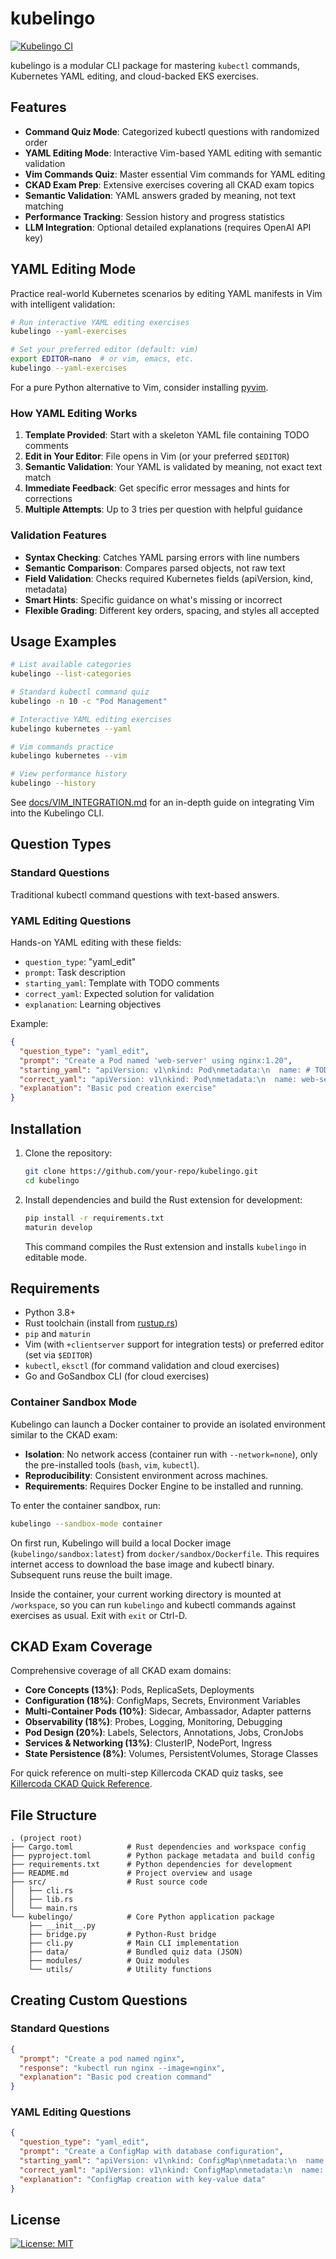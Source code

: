  # kubelingo

[![Kubelingo CI](https://github.com/josephedward/kubelingo/actions/workflows/ci.yml/badge.svg)](https://github.com/josephedward/kubelingo/actions/workflows/ci.yml)

kubelingo is a modular CLI package for mastering `kubectl` commands, Kubernetes YAML editing, and cloud-backed EKS exercises.

## Features

- **Command Quiz Mode**: Categorized kubectl questions with randomized order
- **YAML Editing Mode**: Interactive Vim-based YAML editing with semantic validation
- **Vim Commands Quiz**: Master essential Vim commands for YAML editing
- **CKAD Exam Prep**: Extensive exercises covering all CKAD exam topics
- **Semantic Validation**: YAML answers graded by meaning, not text matching
- **Performance Tracking**: Session history and progress statistics
- **LLM Integration**: Optional detailed explanations (requires OpenAI API key)

## YAML Editing Mode

Practice real-world Kubernetes scenarios by editing YAML manifests in Vim with intelligent validation:

```bash
# Run interactive YAML editing exercises
kubelingo --yaml-exercises

# Set your preferred editor (default: vim)
export EDITOR=nano  # or vim, emacs, etc.
kubelingo --yaml-exercises
```

For a pure Python alternative to Vim, consider installing [pyvim](https://github.com/prompt-toolkit/pyvim).

### How YAML Editing Works

1. **Template Provided**: Start with a skeleton YAML file containing TODO comments
2. **Edit in Your Editor**: File opens in Vim (or your preferred `$EDITOR`)
3. **Semantic Validation**: Your YAML is validated by meaning, not exact text match
4. **Immediate Feedback**: Get specific error messages and hints for corrections
5. **Multiple Attempts**: Up to 3 tries per question with helpful guidance

### Validation Features

- **Syntax Checking**: Catches YAML parsing errors with line numbers
- **Semantic Comparison**: Compares parsed objects, not raw text
- **Field Validation**: Checks required Kubernetes fields (apiVersion, kind, metadata)
- **Smart Hints**: Specific guidance on what's missing or incorrect
- **Flexible Grading**: Different key orders, spacing, and styles all accepted


## Usage Examples

```bash
# List available categories
kubelingo --list-categories

# Standard kubectl command quiz
kubelingo -n 10 -c "Pod Management"

# Interactive YAML editing exercises
kubelingo kubernetes --yaml

# Vim commands practice
kubelingo kubernetes --vim

# View performance history
kubelingo --history
```

See [docs/VIM_INTEGRATION.md](docs/VIM_INTEGRATION.md) for an in-depth guide on integrating Vim into the Kubelingo CLI.


## Question Types

### Standard Questions
Traditional kubectl command questions with text-based answers.

### YAML Editing Questions
Hands-on YAML editing with these fields:
- `question_type`: "yaml_edit"
- `prompt`: Task description
- `starting_yaml`: Template with TODO comments
- `correct_yaml`: Expected solution for validation
- `explanation`: Learning objectives

Example:
```json
{
  "question_type": "yaml_edit",
  "prompt": "Create a Pod named 'web-server' using nginx:1.20",
  "starting_yaml": "apiVersion: v1\nkind: Pod\nmetadata:\n  name: # TODO\n...",
  "correct_yaml": "apiVersion: v1\nkind: Pod\nmetadata:\n  name: web-server\n...",
  "explanation": "Basic pod creation exercise"
}
```

## Installation

1.  Clone the repository:
    ```bash
    git clone https://github.com/your-repo/kubelingo.git
    cd kubelingo
    ```

2.  Install dependencies and build the Rust extension for development:
    ```bash
    pip install -r requirements.txt
    maturin develop
    ```
    This command compiles the Rust extension and installs `kubelingo` in editable mode.

## Requirements

- Python 3.8+
- Rust toolchain (install from [rustup.rs](https://rustup.rs/))
- `pip` and `maturin`
- Vim (with `+clientserver` support for integration tests) or preferred editor (set via `$EDITOR`)
- `kubectl`, `eksctl` (for command validation and cloud exercises)
- Go and GoSandbox CLI (for cloud exercises)
  
### Container Sandbox Mode

Kubelingo can launch a Docker container to provide an isolated environment similar to the CKAD exam:

- **Isolation**: No network access (container run with `--network=none`), only the pre-installed tools (`bash`, `vim`, `kubectl`).
- **Reproducibility**: Consistent environment across machines.
- **Requirements**: Requires Docker Engine to be installed and running.

To enter the container sandbox, run:

```bash
kubelingo --sandbox-mode container
```

On first run, Kubelingo will build a local Docker image (`kubelingo/sandbox:latest`) from
`docker/sandbox/Dockerfile`. This requires internet access to download the base image and kubectl binary.
Subsequent runs reuse the built image.

Inside the container, your current working directory is mounted at `/workspace`, so you can run
`kubelingo` and kubectl commands against exercises as usual. Exit with `exit` or Ctrl-D.

## CKAD Exam Coverage

Comprehensive coverage of all CKAD exam domains:

- **Core Concepts (13%)**: Pods, ReplicaSets, Deployments
- **Configuration (18%)**: ConfigMaps, Secrets, Environment Variables  
- **Multi-Container Pods (10%)**: Sidecar, Ambassador, Adapter patterns
- **Observability (18%)**: Probes, Logging, Monitoring, Debugging
- **Pod Design (20%)**: Labels, Selectors, Annotations, Jobs, CronJobs
- **Services & Networking (13%)**: ClusterIP, NodePort, Ingress
- **State Persistence (8%)**: Volumes, PersistentVolumes, Storage Classes
  
For quick reference on multi-step Killercoda CKAD quiz tasks, see [Killercoda CKAD Quick Reference](docs/killercoda_ckad_cheat_sheet.md).

## File Structure

```
. (project root)
├── Cargo.toml            # Rust dependencies and workspace config
├── pyproject.toml        # Python package metadata and build config
├── requirements.txt      # Python dependencies for development
├── README.md             # Project overview and usage
├── src/                  # Rust source code
│   ├── cli.rs
│   ├── lib.rs
│   └── main.rs
└── kubelingo/            # Core Python application package
    ├── __init__.py
    ├── bridge.py         # Python-Rust bridge
    ├── cli.py            # Main CLI implementation
    ├── data/             # Bundled quiz data (JSON)
    ├── modules/          # Quiz modules
    └── utils/            # Utility functions
```

## Creating Custom Questions

### Standard Questions
```json
{
  "prompt": "Create a pod named nginx",
  "response": "kubectl run nginx --image=nginx",
  "explanation": "Basic pod creation command"
}
```

### YAML Editing Questions
```json
{
  "question_type": "yaml_edit",
  "prompt": "Create a ConfigMap with database configuration",
  "starting_yaml": "apiVersion: v1\nkind: ConfigMap\nmetadata:\n  name: # TODO\ndata:\n  # TODO",
  "correct_yaml": "apiVersion: v1\nkind: ConfigMap\nmetadata:\n  name: db-config\ndata:\n  host: localhost\n  port: \"5432\"",
  "explanation": "ConfigMap creation with key-value data"
}
```



## License

[![License: MIT](https://img.shields.io/badge/License-MIT-yellow.svg)](LICENSE)
